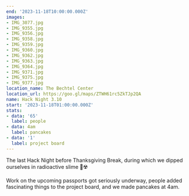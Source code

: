 ```yaml
---
end: '2023-11-18T10:00:00.000Z'
images:
- IMG_3077.jpg
- IMG_9355.jpg
- IMG_9356.jpg
- IMG_9358.jpg
- IMG_9359.jpg
- IMG_9360.jpg
- IMG_9362.jpg
- IMG_9363.jpg
- IMG_9364.jpg
- IMG_9371.jpg
- IMG_9375.jpg
- IMG_9377.jpg
location_name: The Bechtel Center
location_url: https://goo.gl/maps/ZTWH61rc5ZkTJp2QA
name: Hack Night 3.10
start: '2023-11-18T01:00:00.000Z'
stats:
- data: '65'
  label: people
- data: 4am
  label: pancakes
- data: '1'
  label: project board
---
```


The last Hack Night before Thanksgiving Break, during which we dipped ourselves in radioactive slime 💚☢️

Work on the upcoming passports got seriously underway, people added fascinating things to the project board, and we made pancakes at 4am.